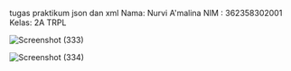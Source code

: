 tugas praktikum json dan xml
Nama: Nurvi A'malina
NIM : 362358302001
Kelas: 2A TRPL

![Screenshot (333)](https://github.com/user-attachments/assets/6a7898bd-3df4-440a-bb06-1ba0c1c2409c)

![Screenshot (334)](https://github.com/user-attachments/assets/a8847406-9c90-4f51-a94b-e96a5eaaf994)

